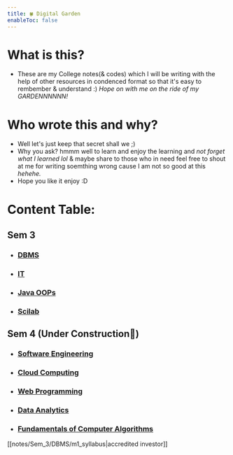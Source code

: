 ```yaml
---
title: 🍀 Digital Garden
enableToc: false
---
```


# What is this?
- These are my College notes(& codes) which I will be writing with the help of other resources in condenced format so that it's easy to rembember & understand :) _Hope on with me on the ride of my GARDENNNNNN!_

# Who wrote this and why?
- Well let's just keep that secret shall we ;)
- Why you ask? hmmm well to learn and enjoy the learning and _not forget what I learned lol_ & maybe share to those who in need feel free to shout at me for writing soemthing wrong cause I am not so good at this *hehehe.* 
- Hope you like it enjoy :D

# Content Table:

## Sem 3
- ### [DBMS](/tree/hugo/content/notes/Sem_3/DBMS/Classes_Notes/m1_syllabus)
- ### [IT](/tree/hugo/content/notes/Sem_3/IT/IT_Index)
- ### [Java OOPs](/tree/hugo/content/notes/Sem_3/Java_OOPs/Java_Index)
- ### [Scilab](/tree/hugo/content/notes/Sem_3/Scilab/Scilab_Index)

## Sem 4 (Under Construction🚧)
- ### [Software Engineering](/tree/hugo/content/notes/Sem_4/Software_Engineering/Classes_Notes/Module_1/m1_syllabus)
- ### [Cloud Computing](/tree/hugo/content/notes/Sem_4/Cloud_Computing/Classes_Notes/Module_1/m1_syllabus)
- ### [Web Programming](/tree/hugo/content/notes/Sem_4/Web_Programming/Classes_Notes/Module_1/m1_syllabus)
- ### [Data Analytics](/tree/hugo/content/notes/Sem_4/Data_Analytics/Classes_Notes/Module_1/m1_syllabus)
- ### [Fundamentals of Computer Algorithms](/tree/hugo/content/notes/Sem_4/Fundamentals_of_Computer_Algorithms/Classes_Notes/Module_1/m1_syllabus)

[[notes/Sem_3/DBMS/m1_syllabus|accredited investor]]
